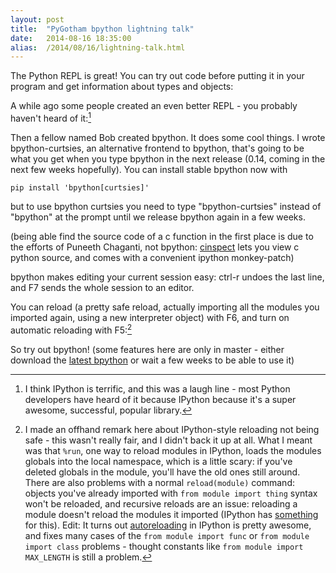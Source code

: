 ```yaml
---
layout: post
title:  "PyGotham bpython lightning talk"
date:   2014-08-16 18:35:00
alias:  /2014/08/16/lightning-talk.html
---
```


The Python REPL is great! You can try out code before putting it in your
program and get information about types and objects:

<script type="text/javascript" src="https://asciinema.org/a/11518.js" id="asciicast-11518" async data-size="small" data-speed="1.7"></script>

A while ago some people created an even better REPL - you probably haven't
heard of it:[^1]

<script type="text/javascript" src="https://asciinema.org/a/11519.js" id="asciicast-11519" async data-size="small" data-speed="1.5"></script>

Then a fellow named Bob created bpython. It does some cool things. I wrote
bpython-curtsies, an alternative frontend to bpython, that's going to be what
you get when you type bpython in the next release (0.14, coming in the next
few weeks hopefully). You can install stable bpython now with

    pip install 'bpython[curtsies]'

but to use bpython curtsies you need to type "bpython-curtsies" instead of
"bpython" at the prompt until we release bpython again in a few weeks.

<script type="text/javascript" src="https://asciinema.org/a/11522.js" id="asciicast-11522" async data-size="small" data-speed="1.2"></script>

(being able find the source code of a c function in the first place is due to
the efforts of Puneeth Chaganti, not bpython:
[cinspect](https://github.com/punchagan/cinspect)
lets you view c python
source, and comes with a convenient ipython monkey-patch)

bpython makes editing your current session easy: ctrl-r undoes the last line,
and F7 sends the whole session to an editor.

<script type="text/javascript" src="https://asciinema.org/a/11523.js" id="asciicast-11523" async data-size="small" data-speed="2"></script>

You can reload (a pretty safe reload, actually importing all the modules
you imported again, using a new interpreter object) with F6,
and turn on automatic reloading with F5:[^2]

<script type="text/javascript" src="https://asciinema.org/a/11524.js" id="asciicast-11524" async data-size="small" data-speed="1.6"></script>

So try out bpython! (some features here are only in master - either download
the [latest bpython](https://github.com/bpython/bpython) or wait a few weeks
to be able to use it)

[^1]: I think IPython is terrific, and this was a laugh line - 
    most Python developers have heard of it because IPython because it's
    a super awesome, successful, popular library.

[^2]: I made an offhand remark here about IPython-style reloading not being safe - 
    this wasn't really fair, and I didn't back it up at all. 
    What I meant was that `%run`, one way to reload modules in IPython,
    loads the modules globals into the local
    namespace, which is a little scary: if you've deleted globals in
    the module, you'll have the old ones still around. There are also problems
    with a normal `reload(module)` command: objects
    you've already imported with `from module import thing` syntax
    won't be reloaded, and recursive reloads are an issue: reloading
    a module doesn't reload the modules it imported (IPython has
    [something](http://ipython.org/ipython-doc/dev/interactive/reference.html#dreload)
    for this). Edit: It turns out
    [autoreloading](http://ipython.org/ipython-doc/dev/config/extensions/autoreload.html)
    in IPython is pretty awesome, and fixes many cases of the
    `from module import func` or `from module import class` problems - thought
    constants like `from module import MAX_LENGTH` is still a problem.
